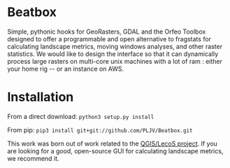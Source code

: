 # Beatbox
Simple, pythonic hooks for GeoRasters, GDAL and the Orfeo Toolbox designed to offer a programmable and open alternative to fragstats for calculating landscape metrics, moving windows analyses, and other raster statistics. We would like to design the interface so that it can dynamically process large rasters on multi-core unix machines with a lot of ram : either your home rig -- or an instance on AWS. 

# Installation
From a direct download:
`python3 setup.py install`

From pip:
`pip3 install git+git://github.com/PLJV/Beatbox.git`

This work was born out of work related to the [QGIS/LecoS project](http://conservationecology.wordpress.com/lecos-land-cover-statistics/ "LecoS"). If you are looking for a good, open-source GUI for calculating landscape metrics, we recommend it. 
